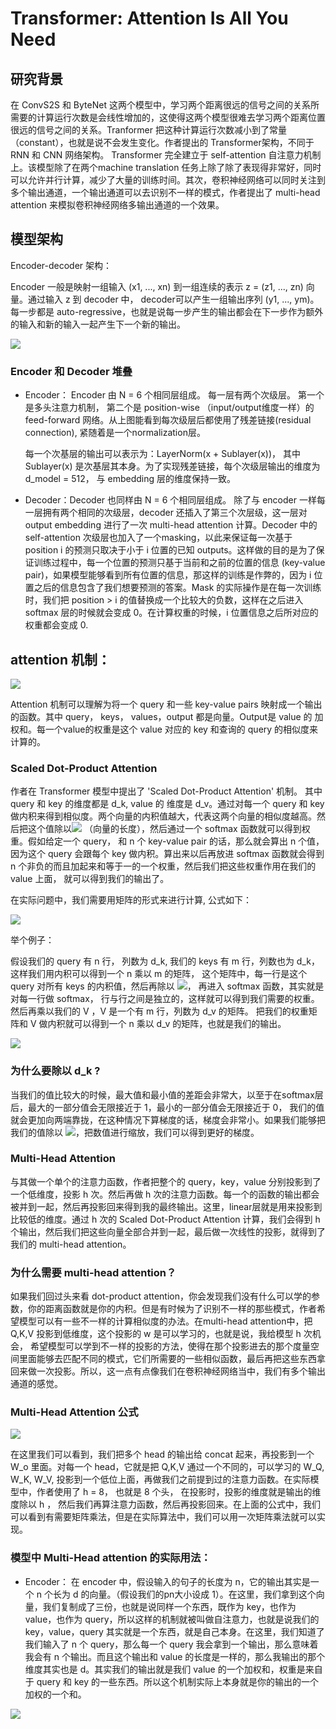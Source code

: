 



# Transformer: Attention Is All You Need


## 研究背景

在 ConvS2S 和 ByteNet 这两个模型中，学习两个距离很远的信号之间的关系所需要的计算运行次数是会线性增加的，这使得这两个模型很难去学习两个距离位置很远的信号之间的关系。Tranformer 把这种计算运行次数减小到了常量 （constant），也就是说不会发生变化。作者提出的 Transformer架构，不同于 RNN 和 CNN 网络架构。 Transformer 完全建立于 self-attention 自注意力机制上。该模型除了在两个machine translation 任务上除了除了表现得非常好，同时可以允许并行计算，减少了大量的训练时间。其次，卷积神经网络可以同时关注到多个输出通道，一个输出通道可以去识别不一样的模式，作者提出了 multi-head attention 来模拟卷积神经网络多输出通道的一个效果。


## 模型架构

Encoder-decoder 架构：

Encoder 一般是映射一组输入 (x1, ..., xn) 到一组连续的表示 z = (z1, ..., zn) 向量。通过输入 z 到 decoder 中， decoder可以产生一组输出序列 (y1, ..., ym)。每一步都是 auto-regressive，也就是说每一步产生的输出都会在下一步作为额外的输入和新的输入一起产生下一个新的输出。

<img src="https://github.com/xiaoxingchen505/SOA_Deep_Learning/blob/main/images/trans1.png">


### Encoder 和 Decoder 堆叠

* Encoder： Encoder 由 N = 6 个相同层组成。 每一层有两个次级层。 第一个是多头注意力机制， 第二个是 position-wise （input/output维度一样）的 feed-forward 网络。从上图能看到每次级层后都使用了残差链接(residual connection), 紧随着是一个normalization层。 

  每一个次基层的输出可以表示为：LayerNorm(x + Sublayer(x))， 其中 Sublayer(x) 是次基层其本身。为了实现残差链接，每个次级层输出的维度为 d_model = 512， 与 embedding 层的维度保持一致。

* Decoder：Decoder 也同样由 N = 6 个相同层组成。 除了与 encoder 一样每一层拥有两个相同的次级层，decoder 还插入了第三个次层级，这一层对 output embedding 进行了一次 multi-head attention 计算。Decoder 中的 self-attention 次级层也加入了一个masking，以此来保证每一次基于 position i 的预测只取决于小于 i 位置的已知 outputs。这样做的目的是为了保证训练过程中，每一个位置的预测只基于当前和之前的位置的信息 (key-value pair)，如果模型能够看到所有位置的信息，那这样的训练是作弊的，因为 i 位置之后的信息包含了我们想要预测的答案。Mask 的实际操作是在每一次训练时，我们把 position > i 的值替换成一个比较大的负数，这样在之后进入 softmax 层的时候就会变成 0。在计算权重的时候，i 位置信息之后所对应的权重都会变成 0.


## attention 机制：

<img src="https://github.com/xiaoxingchen505/SOA_Deep_Learning/blob/main/images/trans2.png">

Attention 机制可以理解为将一个 query 和一些 key-value pairs 映射成一个输出的函数。其中 query， keys， values，output 都是向量。Output是 value 的 加权和。每一个value的权重是这个 value 对应的 key 和查询的 query 的相似度来计算的。


### Scaled Dot-Product Attention

作者在 Transformer 模型中提出了 'Scaled Dot-Product Attention' 机制。 其中 query 和 key 的维度都是 d_k, value 的 维度是 d_v。通过对每一个 query 和 key 做内积来得到相似度。两个向量的内积值越大，代表这两个向量的相似度越高。然后把这个值除以<img src="https://github.com/xiaoxingchen505/SOA_Deep_Learning/blob/main/images/trans3.png"> （向量的长度），然后通过一个 softmax 函数就可以得到权重。假如给定一个 query， 和 n 个 key-value pair 的话，那么就会算出 n 个值，因为这个 query 会跟每个 key 做内积。算出来以后再放进 softmax 函数就会得到n 个非负的而且加起来和等于一的一个权重，然后我们把这些权重作用在我们的 value 上面， 就可以得到我们的输出了。

在实际问题中，我们需要用矩阵的形式来进行计算, 公式如下：

<img src="https://github.com/xiaoxingchen505/SOA_Deep_Learning/blob/main/images/trans4.png">

举个例子：

假设我们的 query 有 n 行， 列数为 d_k, 我们的 keys 有 m 行，列数也为 d_k， 这样我们用内积可以得到一个 n 乘以 m 的矩阵， 这个矩阵中，每一行是这个 query 对所有 keys 的内积值，然后再除以 <img src="https://github.com/xiaoxingchen505/SOA_Deep_Learning/blob/main/images/trans3.png">， 再进入 softmax 函数，其实就是对每一行做 softmax， 行与行之间是独立的，这样就可以得到我们需要的权重。然后再乘以我们的 V ，V 是一个有 m 行，列数为 d_v 的矩阵。 把我们的权重矩阵和 V 做内积就可以得到一个 n 乘以 d_v 的矩阵，也就是我们的输出。

<img src="https://github.com/xiaoxingchen505/SOA_Deep_Learning/blob/main/images/trans5.png">

### 为什么要除以 d_k ?

当我们的值比较大的时候，最大值和最小值的差距会非常大，以至于在softmax层后，最大的一部分值会无限接近于 1，最小的一部分值会无限接近于 0， 我们的值就会更加向两端靠拢，在这种情况下算梯度的话，梯度会非常小。如果我们能够把我们的值除以 <img src="https://github.com/xiaoxingchen505/SOA_Deep_Learning/blob/main/images/trans3.png">，把数值进行缩放，我们可以得到更好的梯度。

### Multi-Head Attention

与其做一个单个的注意力函数，作者把整个的 query，key，value 分别投影到了一个低维度，投影 h 次。然后再做 h 次的注意力函数。每一个的函数的输出都会被并到一起，然后再投影回来得到我的最终输出。这里，linear层就是用来投影到比较低的维度。通过 h 次的 Scaled Dot-Product Attention 计算，我们会得到 h 个输出，然后我们把这些向量全部合并到一起，最后做一次线性的投影，就得到了我们的 multi-head attention。

### 为什么需要 multi-head attention？

如果我们回过头来看 dot-product attention，你会发现我们没有什么可以学的参数，你的距离函数就是你的内积。但是有时候为了识别不一样的那些模式，作者希望模型可以有一些不一样的计算相似度的办法。在multi-head attention中，把 Q,K,V 投影到低维度，这个投影的 w 是可以学习的，也就是说，我给模型 h 次机会， 希望模型可以学到不一样的投影的方法，使得在那个投影进去的那个度量空间里面能够去匹配不同的模式，它们所需要的一些相似函数，最后再把这些东西拿回来做一次投影。所以，这一点有点像我们在卷积神经网络当中，我们有多个输出通道的感觉。

### Multi-Head Attention 公式

<img src="https://github.com/xiaoxingchen505/SOA_Deep_Learning/blob/main/images/trans6.png">

在这里我们可以看到，我们把多个 head 的输出给 concat 起来，再投影到一个 W_o 里面。对每一个 head，它就是把 Q,K,V 通过一个不同的，可以学习的 W_Q, W_K, W_V, 投影到一个低位上面，再做我们之前提到过的注意力函数。在实际模型中，作者使用了 h = 8， 也就是 8 个头， 在投影时，投影的维度就是输出的维度除以 h ， 然后我们再算注意力函数，然后再投影回来。在上面的公式中，我们可以看到有需要矩阵乘法，但是在实际算法中，我们可以用一次矩阵乘法就可以实现。


### 模型中 Multi-Head attention 的实际用法：

* Encoder： 在 encoder 中，假设输入的句子的长度为 n，它的输出其实是一个 n 个长为 d 的向量。（假设我们的pn大小设成 1）。在这里，我们拿到这个向量，我们复制成了三份，也就是说同样一个东西，既作为 key，也作为 value，也作为 query，所以这样的机制就被叫做自注意力，也就是说我们的 key，value，query 其实就是一个东西，就是自己本身。在这里，我们知道了我们输入了 n 个 query，那么每一个 query 我会拿到一个输出，那么意味着我会有 n 个输出。而且这个输出和 value 的长度是一样的，那么我输出的那个维度其实也是 d。其实我们的输出就是我们 value 的一个加权和，权重是来自于 query 和 key 的一些东西。所以这个机制实际上本身就是你的输出的一个加权的一个和。

<img src="https://github.com/xiaoxingchen505/SOA_Deep_Learning/blob/main/images/trans7.png">